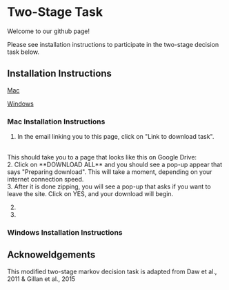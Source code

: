 # Two-Stage Task 

Welcome to our github page! 

Please see installation instructions to participate in the two-stage decision task below.


## Installation Instructions

[Mac](#mac-installation-instructions)

[Windows](#windows-installation-instructions)

### Mac Installation Instructions

1. In the email linking you to this page, click on "Link to download task".
<br>
This should take you to a page that looks like this on Google Drive:

<br>
2. Click on **DOWNLOAD ALL** and you should see a pop-up appear that says "Preparing download". This will take a moment, depending on your internet connection speed.

<br>
3. After it is done zipping, you will see a pop-up that asks if you want to leave the site. Click on YES, and your download will begin.

2. 
3.

### Windows Installation Instructions




## Acknoweldgements
This modified two-stage markov decision task is adapted from Daw et al., 2011 &amp; Gillan et al., 2015

